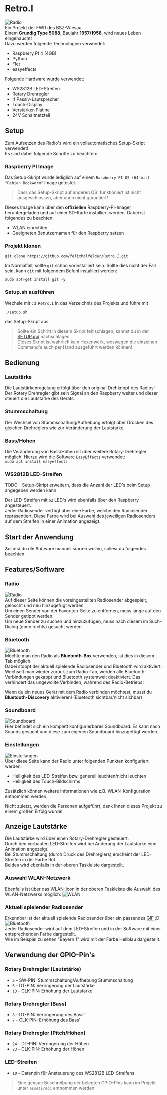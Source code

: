 # Retro.I
![Radio](./assets/splashscreen/splash.png) \
Ein Projekt der FWI1 des BSZ-Wiesau\
Einem **Grundig Type 5088**, Baujahr **1957/1958**, wird neues Leben eingehaucht!\
Dazu werden folgende Technologien verwendet:
* Raspberry PI 4 (4GB)
* Python
* Flet
* easyeffects

Folgende Hardware wurde verwendet:
* WS2812B LED-Streifen
* Rotary Drehregler
* 4 Passiv-Lautsprecher
* Touch-Display
* Verstärker-Platine
* 24V Schaltnetzteil

## Setup
Zum Aufsetzen des Radio's wird ein vollautomatisches Setup-Skript verwendet!\
Es sind dabei folgende Schritte zu beachten:

### Raspberry PI Image
Das Setup-Skript wurde lediglich auf einem `Raspberry PI OS (64-bit) "Debian Bookworm"` Image getestet.
> Dass das Setup-Skript auf anderen OS' funktioniert ist nicht ausgeschlossen, aber auch nicht garantiert!

Dieses Image kann über den **offiziellen** Raspberry-PI-Imager heruntergeladen und auf einer SD-Karte installiert werden.
Dabei ist folgendes zu beachten:
* WLAN einrichten
* Geeigneten Benutzernamen für den Raspberry setzen

### Projekt klonen
```commandline
git clone https://github.com/felixholfelder/Retro.I.git
```
Im Normalfall, sollte `git` schon vorinstalliert sein. Sollte dies nicht der Fall sein, kann `git` mit folgendem Befehl installiert werden:
```commandline
sudo apt-get install git -y
```

### Setup.sh ausführen
Wechsle mit `cd Retro.I` in das Verzeichnis des Projekts und führe mit
```
./setup.sh
```
das Setup-Skript aus.
> Sollte ein Schritt in diesem Skript fehlschlagen, kannst du in der [SETUP.md](SETUP.md) nachschlagen.\
> Dieses Skript ist wahrlich kein Hexenwerk, weswegen die einzelnen Command's auch per Hand ausgeführt werden können!

<!-- TODO - noch in Arbeit!!!
## Updates
Bei jedem Boot des Raspberry's wird ein Update-Skript (`update.sh`) ausgeführt.\
Dieses Skript prüft, ob neue Updates verfügbar sind, indem es die aktuelle Tag-Version auf dem Raspberry mit dem neuesten Tag im Github-Repo vergleicht.\
Ist ein neues Update für die Anwendung verfügbar wird der neueste Tag heruntergeladen.
-->

## Bedienung

### Lautstärke
Die Lautstärkenregelung erfolgt über den original Drehknopf des Radios!\
Der Rotary Drehregler gibt sein Signal an den Raspberry weiter und dieser steuert die Lautstärke des Geräts.

### Stummschaltung
Der Wechsel von Stummschaltung/Aufhebung erfolgt über Drücken des gleichen Drehreglers wie zur Veränderung der Lautstärke.

### Bass/Höhen
Die Veränderung von Bass/Höhen ist über weitere Rotary-Drehregler möglich! Hierzu wird die Software `EasyEffects` verwendet:\
`sudo apt install easyeffects`

### WS2812B LED-Streifen
TODO - Setup-Skript erweitern, dass die Anzahl der LED's beim Setup angegeben werden kann

Der LED-Streifen mit `62` LED's wird ebenfalls über den Raspberry angesteuert.\
Jeder Radiosender verfügt über eine Farbe, welche den Radiosender repräsentiert. Diese Farbe wird bei Auswahl des jeweiligen Radiosenders auf dem Streifen in einer Animation angezeigt.

## Start der Anwendung
Solltest du die Software manuell starten wollen, sollest du folgendes beachten

## Features/Software
### Radio
![Radio](./assets/doc/readme-images/radio_page.png) \
Auf dieser Seite können die voreingestellten Radiosender abgespielt, gelöscht und neu hinzugefügt werden.\
Um einen Sender von der Favoriten-Seite zu entfernen, muss lange auf den Sender getippt werden.\
Um neue Sender zu suchen und hinzuzufügen, muss nach diesem im Such-Dialog (oben rechts) gesucht werden

### Bluetooth
![Bluetooth](./assets/doc/readme-images/bluetooth_page.png) \
Möchte man den Radio als **Bluetooth-Box** verwenden, ist dies in diesem Tab möglich.\
Dabei stoppt der aktuell spielende Radiosender und Bluetooth wird aktiviert.\
Wechselt man wieder zurück zum Radio-Tab, werden alle Bluetooth-Verbindungen gekappt und Bluetooth systemweit deaktiviert. Das verhindert das ungewollte Verbinden, während des Radio-Betriebs!

Wenn du ein neues Gerät mit dem Radio verbinden möchtest, musst du **Bluetooth-Discovery** aktivieren! (Bluetooth sichtbar/nicht sichbar)

### Soundboard
![Soundboard](./assets/doc/readme-images/soundboard_page.png) \
Hier befindet sich ein komplett konfigurierbares Soundboard.
Es kann nach Sounds gesucht und diese zum eigenen Soundboard hinzugefügt werden.

### Einstellungen
![Einstellungen](./assets/doc/readme-images/settings_page.png) \
Über diese Seite kann der Radio unter folgenden Punkten konfiguriert werden:
* Helligkeit des LED-Streifen bzw. generell leuchten/nicht leuchten
* Helligkeit des Touch-Bildschirms

Zusätzlich können weitere Informationen wie z.B. WLAN-Konfiguration entnommen werden.

Nicht zuletzt, werden die Personen aufgeführt, dank Ihnen dieses Projekt zu einem großen Erfolg wurde!

## Anzeige Lautstärke
Die Lautstärke wird über einen Rotary-Drehregler gesteuert.\
Durch den verbauten LED-Streifen wird bei Änderung der Lautstärke eine Animation angezeigt.\
Bei Stummschaltung (durch Druck des Drehreglers) erscheint der LED-Streifen in der Farbe Rot.\
Beides wird ebenfalls in der oberen Taskleiste dargestellt.

### Auswahl WLAN-Netzwerk
Ebenfalls ist über das WLAN-Icon in der oberen Taskleiste die Auswahl des WLAN-Netzwerks möglich:
![WLAN](./assets/doc/readme-images/wifi_networks.png)

### Aktuell spielender Radiosender
Erkennbar ist der aktuell spielende Radiosender über ein passendes [GIF](./assets/party.gif) ;D
![Bluetooth](./assets/doc/readme-images/radio_playing.png) \
Jeder Radiosender wird auf dem LED-Streifen und in der Software mit einer entsprechenden Farbe dargestellt. \
Wie im Beispiel zu sehen "Bayern 1" wird mit der Farbe Hellblau dargestellt.

## Verwendung der GPIO-Pin's
### Rotary Drehregler (Lautstärke)
* `5` - SW-PIN: Stummschaltung/Aufhebung Stummschaltung
* `6` - DT-PIN: Verringerung der Lautstärke
* `13` - CLK-PIN: Erhöhung der Lautstärke

### Rotary Drehregler (Bass)
* `8` - DT-PIN: Verringerung des Bass'
* `7` - CLK-PIN: Erhöhung des Bass'

### Rotary Drehregler (Pitch/Höhen)
* `24` - DT-PIN: Verringerung der Höhen
* `23` - CLK-PIN: Erhöhung der Höhen

### LED-Streifen
* `10` - Datenpin für Ansteuerung des WS2812B LED-Streifens

> Eine genaue Beschreibung der belegten GPIO-Pins kann im Projekt unter `assets/doc` entnommen werden
